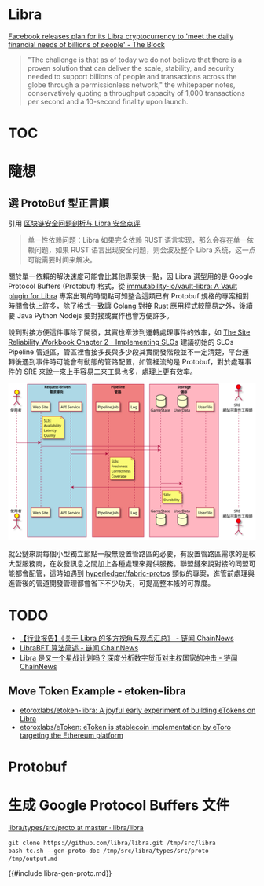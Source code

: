 # Libra

[Facebook releases plan for its Libra cryptocurrency to 'meet the daily financial needs of billions of people' - The Block](https://www.theblockcrypto.com/post/27667/facebook-libra-cryptocurrency-calibra-launch)

> "The challenge is that as of today we do not believe that there is a proven solution that can deliver the scale, stability, and security needed to support billions of people and transactions across the globe through a permissionless network," the whitepaper notes, conservatively quoting a throughput capacity of 1,000 transactions per second and a 10-second finality upon launch.

# TOC
<!-- toc -->

# 隨想

## 選 ProtoBuf 型正言順

引用 [区块链安全问题剖析与 Libra 安全点评](https://learnblockchain.cn/2019/08/08/libra-secrity/)

> 单一性依赖问题：Libra 如果完全依赖 RUST 语言实现，那么会存在单一依赖问题，如果 RUST 语言出现安全问题，则会波及整个 Libra 系统，这一点可能需要时间来解决。

關於單一依賴的解決速度可能會比其他專案快一點，因 Libra 選型用的是 Google Protocol Buffers (Protobuf) 格式，從 [immutability-io/vault-libra: A Vault plugin for Libra](https://github.com/immutability-io/vault-libra) 專案出現的時間點可知整合這類已有 Protobuf 規格的專案相對時間會快上許多，除了格式一致讓 Golang 對接 Rust 應用程式較簡易之外，後續要 Java Python Nodejs 要對接或實作也會方便許多。

說到對接方便這件事除了開發，其實也牽涉到運轉處理事件的效率，如 [The Site Reliability Workbook Chapter 2 - Implementing SLOs](https://landing.google.com/sre/workbook/chapters/implementing-slos/) 建議初始的 SLOs Pipeline 管道區，管區裡會接多長與多少段其實開發階段並不一定清楚，平台運轉後遇到事件時可能會有動態的管路配置，如管裡流的是 Protobuf，對於處理事件的 SRE 來說一來上手容易二來工具也多，處理上更有效率。

![tpl-sre-slos-v1.svg](../puml/tpl-sre-slos-v1.svg)

就公鏈來說每個小型獨立節點一般無設置管路區的必要，有設置管路區需求的是較大型服務商，在收發訊息之間加上各種處理來提供服務。聯盟鏈來說對接的同盟可能都會配管，這時如遇到 [hyperledger/fabric-protos](https://github.com/hyperledger/fabric-protos) 類似的專案，進管前處理與進管後的管道開發管理都會省下不少功夫，可提高整本帳的可靠度。

# TODO

- [【行业报告】《关于 Libra 的多方视角与观点汇总》 - 链闻 ChainNews](https://www.chainnews.com/articles/876847007982.htm)
- [LibraBFT 算法简述 - 链闻 ChainNews](https://www.chainnews.com/articles/900065488880.htm)
- [Libra 是又一个星战计划吗？深度分析数字货币对主权国家的冲击 - 链闻 ChainNews](https://www.chainnews.com/articles/026526704886.htm)

## Move Token Example - etoken-libra 

- [etoroxlabs/etoken-libra: A joyful early experiment of building eTokens on Libra](https://github.com/etoroxlabs/etoken-libra)
- [etoroxlabs/eToken: eToken is stablecoin implementation by eToro targeting the Ethereum platform](https://github.com/etoroxlabs/etoken)



# Protobuf

# 生成 Google Protocol Buffers 文件

[libra/types/src/proto at master · libra/libra](https://github.com/libra/libra/tree/master/types/src/proto)

```shell
git clone https://github.com/libra/libra.git /tmp/src/libra
bash tc.sh --gen-proto-doc /tmp/src/libra/types/src/proto /tmp/output.md
```

{{#include libra-gen-proto.md}}